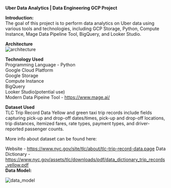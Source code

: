 <b>Uber Data Analytics | Data Engineering GCP Project </b>

<b>Introduction:</b>    
The goal of this project is to perform data analytics on Uber data using various tools and technologies, including GCP Storage, Python, Compute Instance, Mage Data Pipeline Tool, BigQuery, and Looker Studio.

<b>Architecture</b>    
![architecture](https://user-images.githubusercontent.com/35755621/235821702-de9e8321-c8fa-4f2e-986e-8e5f866e291c.jpg)



<b>Technology Used</b>    
Programming Language - Python  
Google Cloud Platform  
Google Storage  
Compute Instance  
BigQuery  
Looker Studio(potential use)   
Modern Data Pipeine Tool - https://www.mage.ai/  


<b>Dataset Used</b>      
TLC Trip Record Data Yellow and green taxi trip records include fields capturing pick-up and drop-off dates/times, pick-up and drop-off locations, trip distances, itemized fares, rate types, payment types, and driver-reported passenger counts.


More info about dataset can be found here:

Website - https://www.nyc.gov/site/tlc/about/tlc-trip-record-data.page
Data Dictionary - https://www.nyc.gov/assets/tlc/downloads/pdf/data_dictionary_trip_records_yellow.pdf  
<b> Data Model:</b>       

![data_model](https://user-images.githubusercontent.com/35755621/235821854-c4d96221-5e4f-4a06-8eb9-7d5440ebaeda.jpeg)

